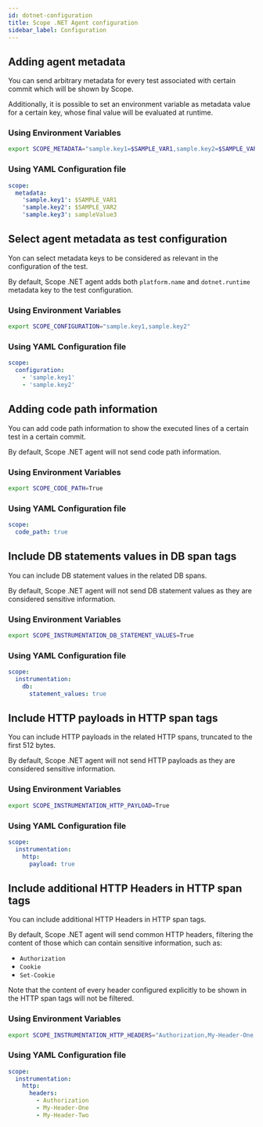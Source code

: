 ```yaml
---
id: dotnet-configuration
title: Scope .NET Agent configuration
sidebar_label: Configuration
---
```


## Adding agent metadata

You can send arbitrary metadata for every test associated with certain commit which will be shown by Scope.

Additionally, it is possible to set an environment variable as metadata value for a certain key, whose final value will be evaluated at runtime.

### Using Environment Variables

```sh
export SCOPE_METADATA="sample.key1=$SAMPLE_VAR1,sample.key2=$SAMPLE_VAR2,sample.key3=sampleValue3"
```

### Using YAML Configuration file

```yaml
scope:
  metadata:
    'sample.key1': $SAMPLE_VAR1
    'sample.key2': $SAMPLE_VAR2
    'sample.key3': sampleValue3
```

## Select agent metadata as test configuration

Yon can select metadata keys to be considered as relevant in the configuration of the test.

By default, Scope .NET agent adds both `platform.name` and `dotnet.runtime` metadata key to the test configuration.

### Using Environment Variables

```sh
export SCOPE_CONFIGURATION="sample.key1,sample.key2"
```

### Using YAML Configuration file

```yaml
scope:
  configuration:
    - 'sample.key1'
    - 'sample.key2'
```

## Adding code path information

You can add code path information to show the executed lines of a certain test in a certain commit.

By default, Scope .NET agent will not send code path information.

### Using Environment Variables

```sh
export SCOPE_CODE_PATH=True
```

### Using YAML Configuration file

```yaml
scope:
  code_path: true
```

## Include DB statements values in DB span tags

You can include DB statement values in the related DB spans.

By default, Scope .NET agent will not send DB statement values as they are considered sensitive information.

### Using Environment Variables

```sh
export SCOPE_INSTRUMENTATION_DB_STATEMENT_VALUES=True
```

### Using YAML Configuration file

```yaml
scope:
  instrumentation:
    db:
      statement_values: true
```

## Include HTTP payloads in HTTP span tags

You can include HTTP payloads in the related HTTP spans, truncated to the first 512 bytes.

By default, Scope .NET agent will not send HTTP payloads as they are considered sensitive information.


### Using Environment Variables

```sh
export SCOPE_INSTRUMENTATION_HTTP_PAYLOAD=True
```

### Using YAML Configuration file

```yaml
scope:
  instrumentation:
    http:
      payload: true
```

## Include additional HTTP Headers in HTTP span tags

You can include additional HTTP Headers in HTTP span tags.

By default, Scope .NET agent will send common HTTP headers, filtering the content of those which can contain sensitive information, such as:

- `Authorization`
- `Cookie`
- `Set-Cookie`

Note that the content of every header configured explicitly to be shown in the HTTP span tags will not be filtered. 

### Using Environment Variables

```sh
export SCOPE_INSTRUMENTATION_HTTP_HEADERS="Authorization,My-Header-One,My-Header-Two"
```

### Using YAML Configuration file
```yaml
scope:
  instrumentation:
    http:
      headers:
        - Authorization
        - My-Header-One
        - My-Header-Two
```
